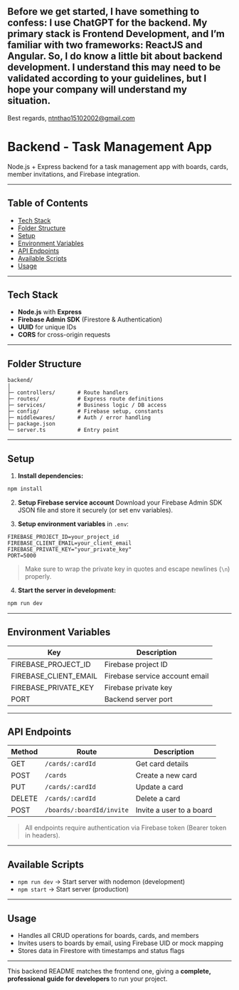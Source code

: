 ## Before we get started, I have something to confess: I use ChatGPT for the backend. My primary stack is Frontend Development, and I’m familiar with two frameworks: ReactJS and Angular. So, I do know a little bit about backend development. I understand this may need to be validated according to your guidelines, but I hope your company will understand my situation.
Best regards,
ntnthao15102002@gmail.com

# Backend - Task Management App

Node.js + Express backend for a task management app with boards, cards, member invitations, and Firebase integration.

---

## Table of Contents

- [Tech Stack](#tech-stack)
- [Folder Structure](#folder-structure)
- [Setup](#setup)
- [Environment Variables](#environment-variables)
- [API Endpoints](#api-endpoints)
- [Available Scripts](#available-scripts)
- [Usage](#usage)

---

## Tech Stack

- **Node.js** with **Express**
- **Firebase Admin SDK** (Firestore & Authentication)
- **UUID** for unique IDs
- **CORS** for cross-origin requests

---

## Folder Structure

```
backend/
│
├─ controllers/       # Route handlers
├─ routes/            # Express route definitions
├─ services/          # Business logic / DB access
├─ config/            # Firebase setup, constants
├─ middlewares/       # Auth / error handling
├─ package.json
└─ server.ts          # Entry point
```

---

## Setup

1. **Install dependencies:**

```bash
npm install
```

2. **Setup Firebase service account**
   Download your Firebase Admin SDK JSON file and store it securely (or set env variables).

3. **Setup environment variables** in `.env`:

```
FIREBASE_PROJECT_ID=your_project_id
FIREBASE_CLIENT_EMAIL=your_client_email
FIREBASE_PRIVATE_KEY="your_private_key"
PORT=5000
```

> Make sure to wrap the private key in quotes and escape newlines (`\n`) properly.

4. **Start the server in development:**

```bash
npm run dev
```

---

## Environment Variables

| Key                   | Description                    |
| --------------------- | ------------------------------ |
| FIREBASE_PROJECT_ID   | Firebase project ID            |
| FIREBASE_CLIENT_EMAIL | Firebase service account email |
| FIREBASE_PRIVATE_KEY  | Firebase private key           |
| PORT                  | Backend server port            |

---

## API Endpoints

| Method | Route                     | Description              |
| ------ | ------------------------- | ------------------------ |
| GET    | `/cards/:cardId`          | Get card details         |
| POST   | `/cards`                  | Create a new card        |
| PUT    | `/cards/:cardId`          | Update a card            |
| DELETE | `/cards/:cardId`          | Delete a card            |
| POST   | `/boards/:boardId/invite` | Invite a user to a board |

> All endpoints require authentication via Firebase token (Bearer token in headers).

---

## Available Scripts

- `npm run dev` → Start server with nodemon (development)
- `npm start` → Start server (production)

---

## Usage

- Handles all CRUD operations for boards, cards, and members
- Invites users to boards by email, using Firebase UID or mock mapping
- Stores data in Firestore with timestamps and status flags

---

This backend README matches the frontend one, giving a **complete, professional guide for developers** to run your project.
